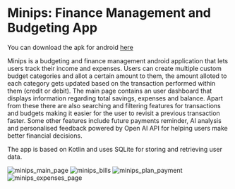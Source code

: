 <h1>Minips: Finance Management and Budgeting App</h1>

You can download the apk for android [here](https://github.com/sidstar007/minips_/releases/download/v1.0.0/Minips.apk)

Minips is a budgeting and finance management android application that lets users track their income and expenses.
Users can create multiple custom budget categories and allot a certain amount to them, the amount alloted to each
category gets updated based on the transaction performed within them (credit or debit). The main page contains an user
dashboard that displays information regarding total savings, expenses and balance. Apart from these there are also 
searching and filtering features for transactions and budgets making it easier for the user to revisit a previous 
transaction faster. Some other features include future payments reminder, AI analysis and personalised feedback
powered by Open AI API for helping users make better financial decisions.

The app is based on Kotlin and uses SQLite for storing and retrieving user data.

![minips_main_page](https://github.com/sidstar007/minips_/assets/101045408/ade9f3e5-7826-4ff3-bb99-a2d722bdce05)
![minips_bills](https://github.com/sidstar007/minips_/assets/101045408/233b0616-dfd2-4329-a271-ec4b391374db)
![minips_plan_payment](https://github.com/sidstar007/minips_/assets/101045408/7f438f3e-51a8-48c7-be61-dccd367862a8)
![minips_expenses_page](https://github.com/sidstar007/minips_/assets/101045408/db24eb0d-b800-444c-af5f-a9ec04ffa0af)

